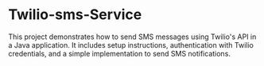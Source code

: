 # Twilio-sms-Service
This project demonstrates how to send SMS messages using Twilio's API in a Java application. It includes setup instructions, authentication with Twilio credentials, and a simple implementation to send SMS notifications.
